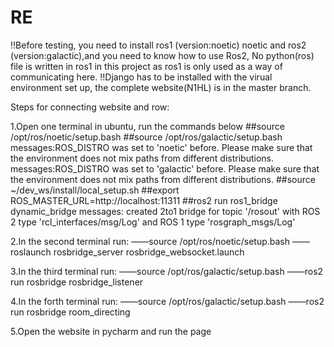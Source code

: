# RE

!!Before testing, you need to install ros1 (version:noetic) noetic and ros2 (version:galactic),and you need to know how to use Ros2, No python(ros) file is written in ros1 in this project as ros1 is only used as a way of communicating here.
!!Django has to be installed with the virual environment set up, the complete website(N1HL) is in the master branch.


Steps for connecting website and row:

1.Open one terminal in ubuntu, run the commands below
##source /opt/ros/noetic/setup.bash
##source /opt/ros/galactic/setup.bash
    messages:ROS_DISTRO was set to 'noetic' before. Please make sure that the environment does not mix paths from different distributions.
    messages:ROS_DISTRO was set to 'galactic' before. Please make sure that the environment does not mix paths from different distributions.
##source ~/dev_ws/install/local_setup.sh
##export ROS_MASTER_URL=http://localhost:11311
##ros2 run ros1_bridge dynamic_bridge
   messages: created 2to1 bridge for topic '/rosout' with ROS 2 type 'rcl_interfaces/msg/Log' and ROS 1 type 'rosgraph_msgs/Log'


2.In the second terminal run:
——source /opt/ros/noetic/setup.bash
——roslaunch rosbridge_server rosbridge_websocket.launch

3.In the third terminal run:
——source /opt/ros/galactic/setup.bash
——ros2 run rosbridge  rosbridge_listener

4.In the forth terminal run:
——source /opt/ros/galactic/setup.bash
——ros2 run rosbridge room_directing

5.Open the website in pycharm and run the page
